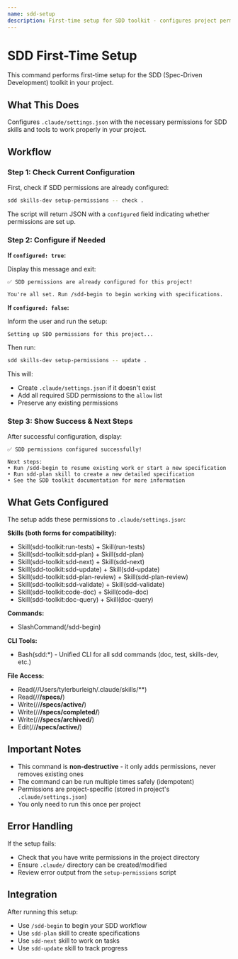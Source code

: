 ```yaml
---
name: sdd-setup
description: First-time setup for SDD toolkit - configures project permissions
---
```


# SDD First-Time Setup

This command performs first-time setup for the SDD (Spec-Driven Development) toolkit in your project.

## What This Does

Configures `.claude/settings.json` with the necessary permissions for SDD skills and tools to work properly in your project.

## Workflow

### Step 1: Check Current Configuration

First, check if SDD permissions are already configured:

```bash
sdd skills-dev setup-permissions -- check .
```

The script will return JSON with a `configured` field indicating whether permissions are set up.

### Step 2: Configure if Needed

**If `configured: true`:**

Display this message and exit:
```
✅ SDD permissions are already configured for this project!

You're all set. Run /sdd-begin to begin working with specifications.
```

**If `configured: false`:**

Inform the user and run the setup:
```
Setting up SDD permissions for this project...
```

Then run:
```bash
sdd skills-dev setup-permissions -- update .
```

This will:
- Create `.claude/settings.json` if it doesn't exist
- Add all required SDD permissions to the `allow` list
- Preserve any existing permissions

### Step 3: Show Success & Next Steps

After successful configuration, display:
```
✅ SDD permissions configured successfully!

Next steps:
• Run /sdd-begin to resume existing work or start a new specification
• Run sdd-plan skill to create a new detailed specification
• See the SDD toolkit documentation for more information
```

## What Gets Configured

The setup adds these permissions to `.claude/settings.json`:

**Skills (both forms for compatibility):**
- Skill(sdd-toolkit:run-tests) + Skill(run-tests)
- Skill(sdd-toolkit:sdd-plan) + Skill(sdd-plan)
- Skill(sdd-toolkit:sdd-next) + Skill(sdd-next)
- Skill(sdd-toolkit:sdd-update) + Skill(sdd-update)
- Skill(sdd-toolkit:sdd-plan-review) + Skill(sdd-plan-review)
- Skill(sdd-toolkit:sdd-validate) + Skill(sdd-validate)
- Skill(sdd-toolkit:code-doc) + Skill(code-doc)
- Skill(sdd-toolkit:doc-query) + Skill(doc-query)

**Commands:**
- SlashCommand(/sdd-begin)

**CLI Tools:**
- Bash(sdd:*) - Unified CLI for all sdd commands (doc, test, skills-dev, etc.)

**File Access:**
- Read(//Users/tylerburleigh/.claude/skills/**)
- Read(//**/specs/**)
- Write(//**/specs/active/**)
- Write(//**/specs/completed/**)
- Write(//**/specs/archived/**)
- Edit(//**/specs/active/**)

## Important Notes

- This command is **non-destructive** - it only adds permissions, never removes existing ones
- The command can be run multiple times safely (idempotent)
- Permissions are project-specific (stored in project's `.claude/settings.json`)
- You only need to run this once per project

## Error Handling

If the setup fails:
- Check that you have write permissions in the project directory
- Ensure `.claude/` directory can be created/modified
- Review error output from the `setup-permissions` script

## Integration

After running this setup:
- Use `/sdd-begin` to begin your SDD workflow
- Use `sdd-plan` skill to create specifications
- Use `sdd-next` skill to work on tasks
- Use `sdd-update` skill to track progress

